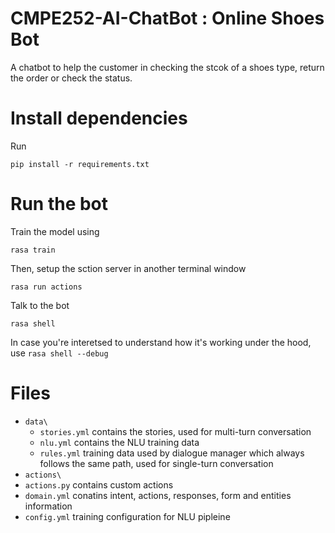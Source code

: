 # CMPE252-AI-ChatBot : Online Shoes Bot

A chatbot to help the customer in checking the stcok of a shoes type, return the order or check the status.


# Install dependencies
Run

```
pip install -r requirements.txt
```

# Run the bot

Train the model using 
```
rasa train
```

Then, setup the sction server in another terminal window 
```
rasa run actions
```

Talk to the bot
```
rasa shell
```

In case you're interetsed to understand how it's working under the hood, use `rasa shell --debug`


# Files
  - `data\`
    - `stories.yml` contains the stories, used for multi-turn conversation
    - `nlu.yml` contains the NLU training data
    - `rules.yml` training data used by dialogue manager which always follows the same path, used for single-turn conversation
  - `actions\`
   - `actions.py` contains custom actions
  - `domain.yml` conatins intent, actions, responses, form and entities information
  - `config.yml` training configuration for NLU pipleine
